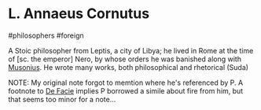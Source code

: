 # L. Annaeus Cornutus

#philosophers 
#foreign

A Stoic philosopher from Leptis, a city of Libya; he lived in Rome at the time of [sc. the emperor] Nero, by whose orders he was banished along with [Musonius](/People/Musonius.md). He wrote many works, both philosophical and rhetorical (Suda)

NOTE: My original note forgot to memtion where he's referenced by P. A footnote to [De Facie](/Works/De_Facie.md) implies P borrowed a simile about fire from him, but that seems too minor for a note...



